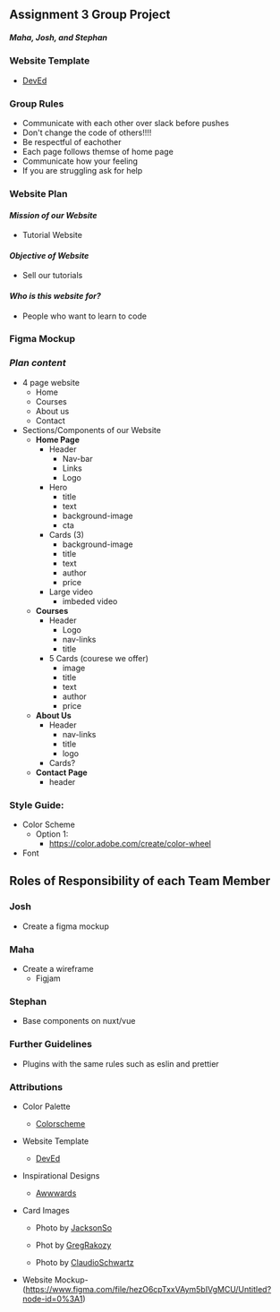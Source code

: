 ## **Assignment 3 Group Project**

##### Maha, Josh, and Stephan

### Website Template

- [DevEd](https://developedbyed.com/)

### Group Rules

- Communicate with each other over slack before pushes
- Don't change the code of others!!!!
- Be respectful of eachother
- Each page follows themse of home page
- Communicate how your feeling
- If you are struggling ask for help

### **Website Plan**

#### _Mission of our Website_

- Tutorial Website

#### _Objective of Website_

- Sell our tutorials

#### _Who is this website for?_

- People who want to learn to code

### Figma Mockup

### _Plan content_

- 4 page website
  - Home
  - Courses
  - About us
  - Contact
- Sections/Components of our Website
  - **Home Page**
    - Header
      - Nav-bar
      - Links
      - Logo
    - Hero
      - title
      - text
      - background-image
      - cta
    - Cards (3)
      - background-image
      - title
      - text
      - author
      - price
    - Large video
      - imbeded video
  - **Courses**
    - Header
      - Logo
      - nav-links
      - title
    - 5 Cards (courese we offer)
      - image
      - title
      - text
      - author
      - price
  - **About Us**
    - Header
      - nav-links
      - title
      - logo
    - Cards?
  - **Contact Page**
    - header

### **Style Guide**:

- Color Scheme
  - Option 1:
    - https://color.adobe.com/create/color-wheel
- Font

## Roles of Responsibility of each Team Member

### Josh

- Create a figma mockup

### Maha

- Create a wireframe
  - Figjam

### Stephan

- Base components on nuxt/vue

### Further Guidelines

- Plugins with the same rules such as eslin and prettier

### Attributions

- Color Palette
  - [Colorscheme](https://color.adobe.com/create/color-wheel)
- Website Template
  - [DevEd](https://developedbyed.com/)
- Inspirational Designs

  - [Awwwards](https://www.awwwards.com/)

- Card Images

  - Photo by [JacksonSo](https://unsplash.com/photos/wUbNvDTsOIc)

  - Phot by [GregRakozy](https://unsplash.com/@grakozy?utm_source=unsplash&utm_medium=referral&utm_content=creditCopyText)

  - Photo by [ClaudioSchwartz](https://unsplash.com/photos/i25aqE_YUZs)

- Website Mockup- (https://www.figma.com/file/hezO6cpTxxVAym5bIVgMCU/Untitled?node-id=0%3A1) 